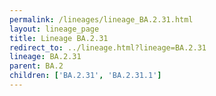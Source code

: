 ```yaml
---
permalink: /lineages/lineage_BA.2.31.html
layout: lineage_page
title: Lineage BA.2.31
redirect_to: ../lineage.html?lineage=BA.2.31
lineage: BA.2.31
parent: BA.2
children: ['BA.2.31', 'BA.2.31.1']
---
```

